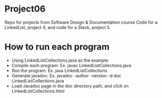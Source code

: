 # Project06
Repo for projects from Software Design &amp; Documentation course
Code for a LinkedList, project 4, and code for a Stack, project 5. 


<h1>How to run each program</h1>
<ul>
<li>Using LinkedListCollections.java as the example</li>
<li>Compile each program: Ex. javac LinkedListCollections.java</li>
<li>Run the program: Ex. java LinkedListCollections</li>
<li>Generate javadoc: Ex. javadoc -author -version -d doc LinkedListCollections.java</li>
<li>Load Javadoc page in the doc directory path, and click on LinkedListCollections.html </li>

</ul>
